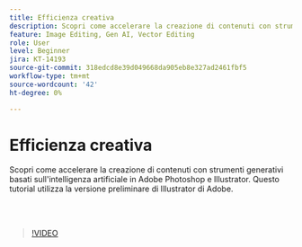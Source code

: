 ```yaml
---
title: Efficienza creativa
description: Scopri come accelerare la creazione di contenuti con strumenti generativi basati sull'intelligenza artificiale in Adobe Photoshop e Illustrator
feature: Image Editing, Gen AI, Vector Editing
role: User
level: Beginner
jira: KT-14193
source-git-commit: 318edcd8e39d049668da905eb8e327ad2461fbf5
workflow-type: tm+mt
source-wordcount: '42'
ht-degree: 0%

---
```


# Efficienza creativa

Scopri come accelerare la creazione di contenuti con strumenti generativi basati sull&#39;intelligenza artificiale in Adobe Photoshop e Illustrator. Questo tutorial utilizza la versione preliminare di Illustrator di Adobe.

<br> 

>[!VIDEO](https://video.tv.adobe.com/v/3425036?quality=12&learn=on&hidetitle=true)
